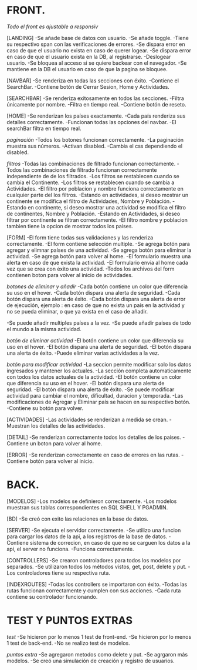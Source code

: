 # FRONT.
*Todo el front es ajustable a responsiv*

[LANDING]
-Se añade base de datos con usuario.
-Se añade toggle.
-Tiene su respectivo span con las verificaciones de errores.
-Se dispara error en caso de que el usuario no exista en caso de querer logear.
-Se dispara error en caso de que el usuario exista en la DB, al registrarse.
-Deslogear usuario.
-Se bloquea al acceso si se quiere backear con el navegador.
-Se mantiene en la DB el usuario en caso de que la pagina se bloquee.

[NAVBAR]
-Se renderiza en todas las secciones con éxito.
-Contiene el SearchBar.
-Contiene botón de Cerrar Sesion, Home y Actividades.

[SEARCHBAR]
-Se renderiza exitosamente en todos las secciones.
-Filtra únicamente por nombre.
-Filtra en tiempo real.
-Contiene botón de reseto.

[HOME]
-Se renderizan los países exactamente.
-Cada país renderiza sus detalles correctamente.
-Funcionan todas las opciones del navbar.
-El searchBar filtra en tiempo real.

*paginación*
-Todos los botones funcionan correctamente.
-La paginación muestra sus números.
-Activan disabled.
-Cambia el css dependiendo el disabled.

*filtros*
-Todas las combinaciones de filtrado funcionan correctamente.
-Todos las combinaciones de filtrado funcionan correctamente independiente de de los filtrados.
-Los filtros se restablecen cuando se cambia el Continente.
-Los filtros se restablecen cuando se cambia a Actividades.
-El filtro por poblacion y nombre funciona correctamente en cualquier parte del los filtros.
-Estando en actividades, si deseo mostrar un continente se modifica el filtro de Actividades, Nombre y Población.
-Estando en continente, si deseo mostrar una actividad se modifica el filtro de continentes, Nombre y Población.
-Estando en Actividades, si deseo filtrar por continente se filtran correctamente.
-El filtro nombre y poblacion tambien tiene la opcion de mostrar todos los paises.



[FORM]
-El form tiene todas sus validaciones y las renderiza correctamente.
-El form contiene selección multiple.
-Se agrega botón para agregar y elimnar países de una actividad.
-Se agrega botón para eliminar la actividad.
-Se agrega botón para volver al home.
-El formulario muestra una alerta en caso de que exista la actividad.
-El formulario envia al home cada vez que se crea con éxito una actividad.
-Todos los archivos del form contienen boton para volver al inicio de actividades.

*botones de eliminar y añadir*
-Cada botón contiene un color que diferencia su uso en el hover.
-Cada botón dispara una alerta de seguridad.
-Cada botón dispara una alerta de éxito.
-Cada botón dispara una alerta de error de ejecución, ejemplo : en caso de que no exista un país en la actividad y no se pueda eliminar, o que ya exista en el caso de añadir.

-Se puede añadir multiples países a la vez.
-Se puede añadir países de todo el mundo a la misma actividad.

*botón de eliminar actividad*
-El botón contiene un color que diferencia su uso en el hover.
-El botón dispara una alerta de seguridad.
-El botón dispara una alerta de éxito.
-Puede eliminar varias actividades a la vez.

*botón para modificar actividad*
-La seccion permite modificar solo los datos ingresados y mantener los actuales.
-La sección completa automaticamente con todos los datos actuales de la actividad.
-El botón contiene un color que diferencia su uso en el hover.
-El botón dispara una alerta de seguridad.
-El botón dispara una alerta de éxito.
-Se puede modificar actividad para cambiar el nombre, dificultad, duracion y temporada.
-Las modificaciones de Agregar y Eliminar país se hacen en su respectivo botón.
-Contiene su botón para volver.

[ACTIVIDADES]
-Las actividades se renderizan a medida se crean.
-Muestran los detalles de las actividades.

[DETAIL]
-Se renderizan correctamente todos los detalles de los países.
-Contiene un boton para volver al home.

[ERROR]
-Se renderizan correctamente en caso de errores en las rutas.
-Contiene botón para volver al inicio.

# BACK.

[MODELOS]
-Los modelos se definieron correctamente.
-Los modelos muestran sus tablas correspondientes en SQL SHELL Y PGADMIN.

[BD]
-Se creó con exito las relaciones en la base de datos.

[SERVER]
-Se ejecuta el servidor correctamente.
-Se utilizo una funcion para cargar los datos de la api, a los registros de la base de datos.
-Contiene sistema de correcion, en caso de que no se carguen los datos a la api, el server no funciona.
-Funciona correctamente.

[CONTROLLERS]
-Se crearon controladores para todos los modelos por separados.
-Se utilizaron todos los métodos vistos, get, post, delete y put.
-Los controladores tiene su respectiva ruta.

[INDEXROUTES]
-Todas los controllers se importaron con éxito.
-Todas las rutas funcionan correctamente y cumplen con sus acciones.
-Cada ruta contiene su controlador funcionando.


# TEST Y PUNTOS EXTRAS

*test*
-Se hicieron por lo menos 1 test de front-end.
-Se hicieron por lo menos 1 test de back-end.
-No se realizo test de modelos.

*puntos extra*
-Se agregaron metodos como delete y put.
-Se agrgaron más modelos.
-Se creó una simulación de creación y registro de usuarios.





